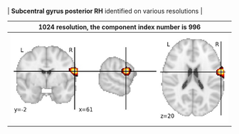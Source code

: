 


| **Subcentral gyrus posterior RH** identified on various resolutions |

| 1024 resolution, the component index number is 996|  
|:---:|  
| ![Component 1024](../1024/final/996.jpg "From component 1024: Subcentral gyrus posterior RH") |